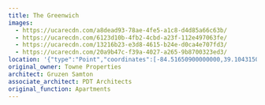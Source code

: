 ```yaml
---
title: The Greenwich
images:
  - https://ucarecdn.com/a8dead93-78ae-4fe5-a1c8-d4d85a66c63b/
  - https://ucarecdn.com/6123d10b-4fb2-4cbd-a23f-112e497063fe/
  - https://ucarecdn.com/13216b23-e3d8-4615-b24e-d0ca4e707fd3/
  - https://ucarecdn.com/20a9b47c-f39a-4027-a265-9b8700323ed3/
location: '{"type":"Point","coordinates":[-84.51650900000000,39.10431500000000]}'
original_owner: Towne Properties
architect: Gruzen Samton
associate_architect: PDT Architects
original_function: Apartments
---
```

